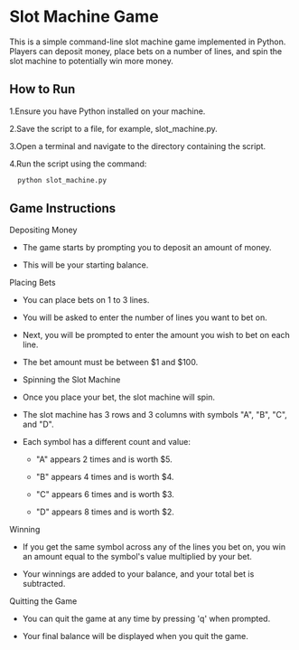 
# Slot Machine Game

This is a simple command-line slot machine game implemented in Python. Players can deposit money, place bets on a number of lines, and spin the slot machine to potentially win more money.


## How to Run

1.Ensure you have Python installed on your machine.

2.Save the script to a file, for example, slot_machine.py.

3.Open a terminal and navigate to the directory containing the script.

4.Run the script using the command:
```bash
  python slot_machine.py
```
## Game Instructions

Depositing Money

- The game starts by prompting you to deposit an amount of money. 

- This will be your starting balance.

Placing Bets

- You can place bets on 1 to 3 lines.

- You will be asked to enter the number of lines you want to bet on.

- Next, you will be prompted to enter the amount you wish to bet on each line. 

- The bet amount must be between $1 and $100.

- Spinning the Slot Machine

- Once you place your bet, the slot machine will spin.

- The slot machine has 3 rows and 3 columns with symbols "A", "B", "C", and "D".

- Each symbol has a different count and value:

   - "A" appears 2 times and is worth $5.

   - "B" appears 4 times and is worth $4.

   - "C" appears 6 times and is worth $3.

   - "D" appears 8 times and is worth $2.

Winning

- If you get the same symbol across any of the lines you bet on, you win an amount equal to the symbol's value multiplied by your bet.

- Your winnings are added to your balance, and your total bet is subtracted.

Quitting the Game

- You can quit the game at any time by pressing 'q' when prompted.

- Your final balance will be displayed when you quit the game.

